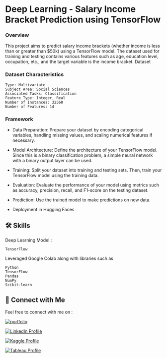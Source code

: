 # **Deep Learning  - Salary Income Bracket Prediction using TensorFlow**

### **Overview**

This project aims to predict salary income brackets (whether income is less than or greater than $50k) using a TensorFlow model. The dataset used for training and testing contains various features such as age, education level, occupation, etc., and the target variable is the income bracket.
Dataset

### **Dataset Characteristics**

    Type: Multivariate
    Subject Area: Social Sciences
    Associated Tasks: Classification
    Feature Type: Integer, Real
    Number of Instances: 32560
    Number of Features: 14

### **Framework**

- Data Preparation: Prepare your dataset by encoding categorical variables, handling missing values, and scaling numerical features if necessary.

- Model Architecture: Define the architecture of your TensorFlow model. Since this is a binary classification problem, a simple neural network with a binary output layer can be used.

- Training: Split your dataset into training and testing sets. Then, train your TensorFlow model using the training data.

- Evaluation: Evaluate the performance of your model using metrics such as accuracy, precision, recall, and F1-score on the testing dataset.

- Prediction: Use the trained model to make predictions on new data.

- Deployment in Hugging Faces
    

## 🛠 Skills

Deep Learning Model : 

    TensorFlow   

Leveraged Google Colab along with libraries such as 

    Python 
    TensorFlow
    Pandas
    NumPy
    Scikit-learn



## 🔗 Connect with Me

Feel free to connect with me on :

[![portfolio](https://img.shields.io/badge/my_portfolio-000?style=for-the-badge&logo=ko-fi&logoColor=white)](https://parthebhan143.wixsite.com/datainsights)

[![LinkedIn Profile](https://img.shields.io/badge/LinkedIn_Profile-000?style=for-the-badge&logo=linkedin&logoColor=white)](https://www.linkedin.com/in/parthebhan)

[![Kaggle Profile](https://img.shields.io/badge/Kaggle_Profile-000?style=for-the-badge&logo=kaggle&logoColor=white)](https://www.kaggle.com/parthebhan)

[![Tableau Profile](https://img.shields.io/badge/Tableau_Profile-000?style=for-the-badge&logo=tableau&logoColor=white)](https://public.tableau.com/app/profile/parthebhan.pari/vizzes)



